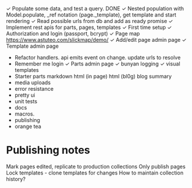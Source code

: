 ✓ Populate some data, and test a query. DONE
✓ Nested population with Model.populate, _ref notation (page._template), get template and start rendering
✓ Read possible urls from db and add as ready promise
✓ Implement rest apis for parts, pages, templates
✓ First time setup
✓ Authorization and login (passport, bcrypt)
✓ Page map https://www.astuteo.com/slickmap/demo/
✓ Add/edit page admin page
✓ Template admin page
* Refactor handlers. api emits event on change. update urls to resolve
* Remember me login
✓ Parts admin page
✓ bunyan logging
✓ visual templates
* Starter parts
    markdown
    html (in page)
    html (bl0g)
    blog summary
* media uploads
* error resistance
* pretty ui
* unit tests
* docs
* macros.
* publishing
* orange tea

Publishing notes
================

Mark pages edited, replicate to production collections
Only publish pages
Lock templates - clone templates for changes
How to maintain collection history?